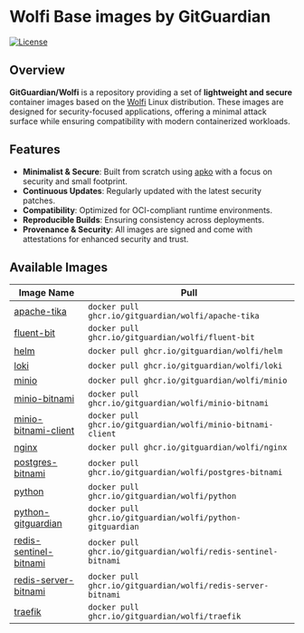 # Wolfi Base images by GitGuardian

[![License](https://img.shields.io/github/license/GitGuardian/wolfi)](LICENSE)

## Overview

**GitGuardian/Wolfi** is a repository providing a set of **lightweight and secure** container images based on the [Wolfi](https://wolfi.dev/) Linux distribution. These images are designed for security-focused applications, offering a minimal attack surface while ensuring compatibility with modern containerized workloads.

## Features

- **Minimalist & Secure**: Built from scratch using [apko](https://github.com/chainguard-dev/apko) with a focus on security and small footprint.
- **Continuous Updates**: Regularly updated with the latest security patches.
- **Compatibility**: Optimized for OCI-compliant runtime environments.
- **Reproducible Builds**: Ensuring consistency across deployments.
- **Provenance & Security**: All images are signed and come with attestations for enhanced security and trust.

## Available Images

| Image Name                                                 | Pull                                                           |
| ---------------------------------------------------------- | -------------------------------------------------------------- |
| [apache-tika](./images/apache-tika/)                       | `docker pull ghcr.io/gitguardian/wolfi/apache-tika`            |
| [fluent-bit](./images/fluent-bit/)                         | `docker pull ghcr.io/gitguardian/wolfi/fluent-bit`             |
| [helm](./images/helm/)                                     | `docker pull ghcr.io/gitguardian/wolfi/helm`                   |
| [loki](./images/loki/)                                     | `docker pull ghcr.io/gitguardian/wolfi/loki`                   |
| [minio](./images/loki/)                                    | `docker pull ghcr.io/gitguardian/wolfi/minio`                  |
| [minio-bitnami](./images/minio-bitnami/)                   | `docker pull ghcr.io/gitguardian/wolfi/minio-bitnami`          |
| [minio-bitnami-client](./images/minio-bitnami-client/)     | `docker pull ghcr.io/gitguardian/wolfi/minio-bitnami-client`   |
| [nginx](./images/nginx/)                                   | `docker pull ghcr.io/gitguardian/wolfi/nginx`                  |
| [postgres-bitnami](./images/postgres-bitnami/)             | `docker pull ghcr.io/gitguardian/wolfi/postgres-bitnami`       |
| [python](./images/python/)                                 | `docker pull ghcr.io/gitguardian/wolfi/python`                 |
| [python-gitguardian](./images/python-gitguardian/)         | `docker pull ghcr.io/gitguardian/wolfi/python-gitguardian`     |
| [redis-sentinel-bitnami](./images/redis-sentinel-bitnami/) | `docker pull ghcr.io/gitguardian/wolfi/redis-sentinel-bitnami` |
| [redis-server-bitnami](./images/redis-server-bitnami/)     | `docker pull ghcr.io/gitguardian/wolfi/redis-server-bitnami`   |
| [traefik](./images/traefik/)                               | `docker pull ghcr.io/gitguardian/wolfi/traefik`                |
